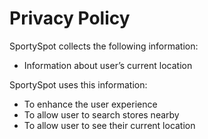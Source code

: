 # Privacy Policy

SportySpot collects the following information:
 - Information about user’s current location


SportySpot uses this information:
 - To enhance the user experience
 - To allow user to search stores nearby
 - To allow user to see their current location
